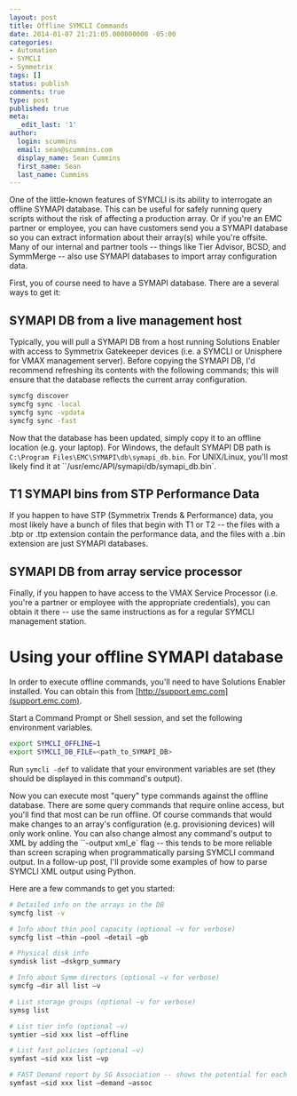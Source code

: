 ```yaml
---
layout: post
title: Offline SYMCLI Commands
date: 2014-01-07 21:21:05.000000000 -05:00
categories:
- Automation
- SYMCLI
- Symmetrix
tags: []
status: publish
comments: true
type: post
published: true
meta:
  _edit_last: '1'
author:
  login: scummins
  email: sean@scummins.com
  display_name: Sean Cummins
  first_name: Sean
  last_name: Cummins
---
```



One of the little-known features of  SYMCLI is its ability to interrogate an offline SYMAPI database. This can be useful for safely running query scripts without the risk of affecting a production array. Or if you're an EMC partner or employee, you can have customers send you a SYMAPI database so you can extract information about their array(s) while you're offsite. Many of our internal and partner tools -- things like Tier Advisor, BCSD, and SymmMerge -- also use SYMAPI databases to import array configuration data.

First, you of course need to have a SYMAPI database. There are a several ways to get it:

## SYMAPI DB from a live management host

Typically, you will pull a SYMAPI DB from a host running Solutions Enabler with access to Symmetrix Gatekeeper devices (i.e. a SYMCLI or Unisphere for VMAX management server). Before copying the SYMAPI DB, I'd recommend refreshing its contents with the following commands; this will ensure that the database reflects the current array configuration.

~~~bash
symcfg discover
symcfg sync -local
symcfg sync -vpdata
symcfg sync -fast
~~~

Now that the database has been updated, simply copy it to an offline location (e.g. your laptop). For Windows, the default SYMAPI DB path is `C:\Program Files\EMC\SYMAPI\db\symapi_db.bin`. For UNIX/Linux, you'll most likely find it at ``/usr/emc/API/symapi/db/symapi_db.bin`.

## T1 SYMAPI bins from STP Performance Data

If you happen to have STP (Symmetrix Trends & Performance) data, you most likely have a bunch of files that begin with T1 or T2 -- the files with a .btp or .ttp extension contain the performance data, and the files with a .bin extension are just SYMAPI databases.

## SYMAPI DB from array service processor

Finally, if you happen to have access to the VMAX Service Processor (i.e. you're a partner or employee with the appropriate credentials), you can obtain it there -- use the same instructions as for a regular SYMCLI management station.

# Using your offline SYMAPI database

In order to execute offline commands, you'll need to have Solutions Enabler installed. You can obtain this from [http://support.emc.com](support.emc.com).

Start a Command Prompt or Shell session, and set the following environment variables.

~~~bash
export SYMCLI_OFFLINE=1
export SYMCLI_DB_FILE=<path_to_SYMAPI_DB>
~~~

Run `symcli -def` to validate that your environment variables are set (they should be displayed in this command's output).

Now you can execute most "query" type commands against the offline database. There are some query commands that require online access, but you'll find that most can be run offline. Of course commands that would make changes to an array's configuration (e.g. provisioning devices) will only work online. You can also change almost any command's output to XML by adding the ``-output xml_e` flag -- this tends to be more reliable than screen scraping when programmatically parsing SYMCLI command output. In a follow-up post, I'll provide some examples of how to parse SYMCLI XML output using Python.

Here are a few commands to get you started:

~~~bash
# Detailed info on the arrays in the DB
symcfg list -v

# Info about thin pool capacity (optional –v for verbose)
symcfg list –thin –pool –detail –gb

# Physical disk info
symdisk list –dskgrp_summary

# Info about Symm directors (optional –v for verbose)
symcfg –dir all list –v

# List storage groups (optional –v for verbose)
symsg list

# List tier info (optional –v)
symtier –sid xxx list –offline

# List fast policies (optional –v)
symfast –sid xxx list –vp

# FAST Demand report by SG Association -- shows the potential for each SG to tier up based on assigned policies
symfast –sid xxx list –demand –assoc
~~~
